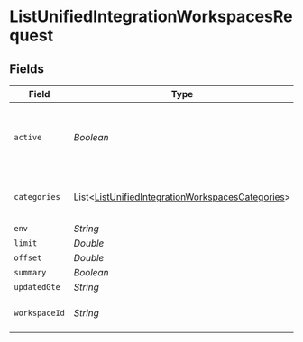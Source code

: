 # ListUnifiedIntegrationWorkspacesRequest


## Fields

| Field                                                                                                                     | Type                                                                                                                      | Required                                                                                                                  | Description                                                                                                               |
| ------------------------------------------------------------------------------------------------------------------------- | ------------------------------------------------------------------------------------------------------------------------- | ------------------------------------------------------------------------------------------------------------------------- | ------------------------------------------------------------------------------------------------------------------------- |
| `active`                                                                                                                  | *Boolean*                                                                                                                 | :heavy_minus_sign:                                                                                                        | Filter the results for only the workspace's active integrations                                                           |
| `categories`                                                                                                              | List<[ListUnifiedIntegrationWorkspacesCategories](../../models/operations/ListUnifiedIntegrationWorkspacesCategories.md)> | :heavy_minus_sign:                                                                                                        | Filter the results on these categories                                                                                    |
| `env`                                                                                                                     | *String*                                                                                                                  | :heavy_minus_sign:                                                                                                        | N/A                                                                                                                       |
| `limit`                                                                                                                   | *Double*                                                                                                                  | :heavy_minus_sign:                                                                                                        | N/A                                                                                                                       |
| `offset`                                                                                                                  | *Double*                                                                                                                  | :heavy_minus_sign:                                                                                                        | N/A                                                                                                                       |
| `summary`                                                                                                                 | *Boolean*                                                                                                                 | :heavy_minus_sign:                                                                                                        | N/A                                                                                                                       |
| `updatedGte`                                                                                                              | *String*                                                                                                                  | :heavy_minus_sign:                                                                                                        | N/A                                                                                                                       |
| `workspaceId`                                                                                                             | *String*                                                                                                                  | :heavy_check_mark:                                                                                                        | The ID of the workspace                                                                                                   |